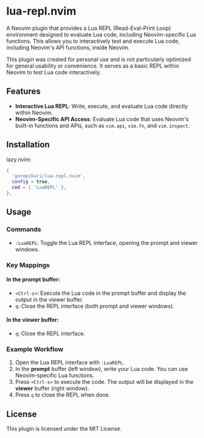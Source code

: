 # lua-repl.nvim

A Neovim plugin that provides a Lua REPL (Read-Eval-Print Loop) environment designed to evaluate Lua code, including Neovim-specific Lua functions. This allows you to interactively test and execute Lua code, including Neovim's API functions, inside Neovim.

This plugin was created for personal use and is not particularly optimized for general usability or convenience. It serves as a basic REPL within Neovim to test Lua code interactively.

## Features

- **Interactive Lua REPL**: Write, execute, and evaluate Lua code directly within Neovim.
- **Neovim-Specific API Access**: Evaluate Lua code that uses Neovim's built-in functions and APIs, such as `vim.api`, `vim.fn`, and `vim.inspect`.

## Installation

lazy.nvim:

```lua
{
  'goropikari/lua-repl.nvim',
  config = true,
  cmd = { 'LuaREPL' },
},
```

## Usage

### Commands

- `:LuaREPL`: Toggle the Lua REPL interface, opening the prompt and viewer windows.

### Key Mappings

#### In the **prompt** buffer:
- `<Ctrl-s>`: Execute the Lua code in the prompt buffer and display the output in the viewer buffer.
- `q`: Close the REPL interface (both prompt and viewer windows).

#### In the **viewer** buffer:
- `q`: Close the REPL interface.

### Example Workflow

1. Open the Lua REPL interface with `:LuaREPL`.
2. In the **prompt** buffer (left window), write your Lua code. You can use Neovim-specific Lua functions.
3. Press `<Ctrl-s>` to execute the code. The output will be displayed in the **viewer** buffer (right window).
4. Press `q` to close the REPL when done.

## License

This plugin is licensed under the MIT License.
